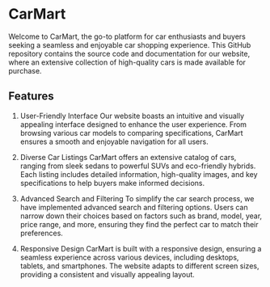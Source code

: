 # CarMart 
Welcome to CarMart, the go-to platform for car enthusiasts and buyers seeking a seamless and enjoyable car shopping experience. This GitHub repository contains the source code and documentation for our website, where an extensive collection of high-quality cars is made available for purchase.

## Features
1. User-Friendly Interface
Our website boasts an intuitive and visually appealing interface designed to enhance the user experience. From browsing various car models to comparing specifications, CarMart ensures a smooth and enjoyable navigation for all users.

2. Diverse Car Listings
CarMart offers an extensive catalog of cars, ranging from sleek sedans to powerful SUVs and eco-friendly hybrids. Each listing includes detailed information, high-quality images, and key specifications to help buyers make informed decisions.

3. Advanced Search and Filtering
To simplify the car search process, we have implemented advanced search and filtering options. Users can narrow down their choices based on factors such as brand, model, year, price range, and more, ensuring they find the perfect car to match their preferences.

4. Responsive Design
CarMart is built with a responsive design, ensuring a seamless experience across various devices, including desktops, tablets, and smartphones. The website adapts to different screen sizes, providing a consistent and visually appealing layout.


